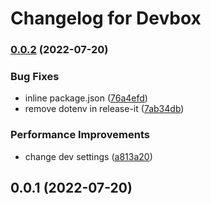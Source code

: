# Changelog for Devbox

### [0.0.2](https://github.com/zumerlabs/devbox/compare/0.0.1...0.0.2) (2022-07-20)


### Bug Fixes

* inline package.json ([76a4efd](https://github.com/zumerlabs/devbox/commit/76a4efd529b06ff0d185a8abeef3b4f4eadcf770))
* remove dotenv in release-it ([7ab34db](https://github.com/zumerlabs/devbox/commit/7ab34dbea3904a2e99932dbafd15c40f4dbd7769))


### Performance Improvements

* change dev settings ([a813a20](https://github.com/zumerlabs/devbox/commit/a813a201cd0f8295e84e5d5a90b1507ad117a6a0))

## 0.0.1 (2022-07-20)